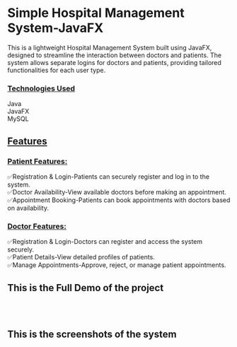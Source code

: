 # Simple Hospital Management System-JavaFX
 

This is a lightweight Hospital Management System built using JavaFX, designed to streamline the interaction between doctors and patients. The system allows separate logins for doctors and patients, providing tailored functionalities for each user type.

<h3><u>Technologies Used</u></h3>
Java<br>
JavaFX<br>
MySQL<br>

<h2><u>Features</u></h2>

<h3><u>Patient Features:</u></h3>

✅Registration & Login-Patients can securely register and log in to the system.<br>
✅Doctor Availability-View available doctors before making an appointment.<br>
✅Appointment Booking-Patients can book appointments with doctors based on availability.<br>

<h3><u>Doctor Features:</u></h3>

✅Registration & Login-Doctors can register and access the system securely.<br>
✅Patient Details-View detailed profiles of patients.<br>
✅Manage Appointments-Approve, reject, or manage patient appointments.<br>

<h2>This is the Full Demo of the project</h2><br><br>

<h2>This is the screenshots of the system</h2><br><br>